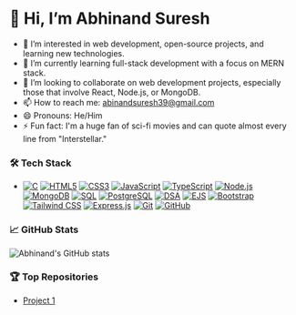 # 👋 Hi, I’m Abhinand Suresh

- 👀 I’m interested in web development, open-source projects, and learning new technologies.
- 🌱 I’m currently learning full-stack development with a focus on MERN stack.
- 💞️ I’m looking to collaborate on web development projects, especially those that involve React, Node.js, or MongoDB.
- 📫 How to reach me: [abinandsuresh39@gmail.com](mailto:abinandsuresh39@gmail.com)
- 😄 Pronouns: He/Him
- ⚡ Fun fact:  I'm a huge fan of sci-fi movies and can quote almost every line from "Interstellar."

### 🛠️ Tech Stack

- [![C](https://img.shields.io/badge/C-00599C?style=flat-square&logo=c&logoColor=white)](https://en.wikipedia.org/wiki/C_(programming_language))
[![HTML5](https://img.shields.io/badge/HTML5-E34F26?style=flat-square&logo=html5&logoColor=white)](https://developer.mozilla.org/en-US/docs/Web/HTML)
[![CSS3](https://img.shields.io/badge/CSS3-1572B6?style=flat-square&logo=css3&logoColor=white)](https://developer.mozilla.org/en-US/docs/Web/CSS)
[![JavaScript](https://img.shields.io/badge/JavaScript-F7DF1E?style=flat-square&logo=javascript&logoColor=black)](https://developer.mozilla.org/en-US/docs/Web/JavaScript)
[![TypeScript](https://img.shields.io/badge/TypeScript-3178C6?style=flat-square&logo=typescript&logoColor=white)](https://www.typescriptlang.org/)
[![Node.js](https://img.shields.io/badge/Node.js-339933?style=flat-square&logo=node.js&logoColor=white)](https://nodejs.org/)
[![MongoDB](https://img.shields.io/badge/MongoDB-47A248?style=flat-square&logo=mongodb&logoColor=white)](https://www.mongodb.com/)
[![SQL](https://img.shields.io/badge/SQL-00618A?style=flat-square&logo=sqlite&logoColor=white)](https://www.sql.org/)
[![PostgreSQL](https://img.shields.io/badge/PostgreSQL-336791?style=flat-square&logo=postgresql&logoColor=white)](https://www.postgresql.org/)
[![DSA](https://img.shields.io/badge/DSA-0066CC?style=flat-square&logo=python&logoColor=white)](https://www.geeksforgeeks.org/data-structures/)
[![EJS](https://img.shields.io/badge/EJS-61AEE7?style=flat-square&logo=ejs&logoColor=white)](https://ejs.co/)
[![Bootstrap](https://img.shields.io/badge/Bootstrap-563D7C?style=flat-square&logo=bootstrap&logoColor=white)](https://getbootstrap.com/)
[![Tailwind CSS](https://img.shields.io/badge/Tailwind_CSS-38B2AC?style=flat-square&logo=tailwindcss&logoColor=white)](https://tailwindcss.com/)
[![Express.js](https://img.shields.io/badge/Express.js-000000?style=flat-square&logo=express&logoColor=white)](https://expressjs.com/)
[![Git](https://img.shields.io/badge/Git-F05032?style=flat-square&logo=git&logoColor=white)](https://git-scm.com/)
[![GitHub](https://img.shields.io/badge/GitHub-181717?style=flat-square&logo=github&logoColor=white)](https://github.com/)

### 📈 GitHub Stats
![Abhinand's GitHub stats](https://github-readme-stats.vercel.app/api?username=Abhinandsuresh10&show_icons=true&theme=radical)

### 🏆 Top Repositories
- [Project 1](https://github.com/Abhinandsuresh10/FirstProject)

